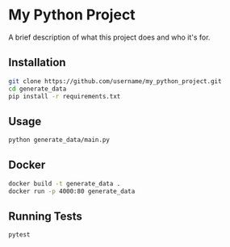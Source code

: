 # My Python Project

A brief description of what this project does and who it's for.

## Installation

```bash
git clone https://github.com/username/my_python_project.git
cd generate_data
pip install -r requirements.txt
```

## Usage

```bash
python generate_data/main.py
```

## Docker

```bash
docker build -t generate_data .
docker run -p 4000:80 generate_data
```

## Running Tests

```bash
pytest
```
